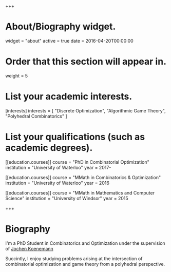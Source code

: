 +++
# About/Biography widget.
widget = "about"
active = true
date = 2016-04-20T00:00:00

# Order that this section will appear in.
weight = 5

# List your academic interests.
[interests]
  interests = [
    "Discrete Optimization",
    "Algorithmic Game Theory",
    "Polyhedral Combinatorics"
  ]

# List your qualifications (such as academic degrees).
[[education.courses]]
  course = "PhD in Combinatorial Optimization"
  institution = "University of Waterloo"
  year = 2017-

[[education.courses]]
  course = "MMath in Combinatorics & Optimization"
  institution = "University of Waterloo"
  year = 2016

[[education.courses]]
  course = "MMath in Mathematics and Computer Science"
  institution = "University of Windsor"
  year = 2015
 
+++

# Biography
I'm a PhD Student in Combinatorics and Optimization under the supervision of [Jochen Koenemann](http://www.math.uwaterloo.ca/~jochen/)

Succintly, I enjoy studying problems arising at the intersection of combinatorial optimization and game theory from a polyhedral perspective.

